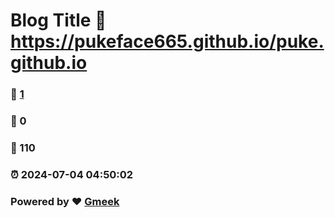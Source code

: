 # Blog Title :link: https://pukeface665.github.io/puke.github.io 
### :page_facing_up: [1](https://pukeface665.github.io/puke.github.io/tag.html) 
### :speech_balloon: 0 
### :hibiscus: 110 
### :alarm_clock: 2024-07-04 04:50:02 
### Powered by :heart: [Gmeek](https://github.com/Meekdai/Gmeek)
